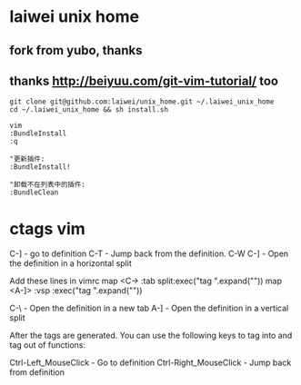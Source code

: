 # laiwei unix home

## fork from yubo, thanks
## thanks http://beiyuu.com/git-vim-tutorial/ too

    git clone git@github.com:laiwei/unix_home.git ~/.laiwei_unix_home
    cd ~/.laiwei_unix_home && sh install.sh

    vim
    :BundleInstall
    :q
        
    "更新插件:
    :BundleInstall!

    "卸载不在列表中的插件:
    :BundleClean


ctags vim
====

C-] - go to definition
C-T - Jump back from the definition.
C-W C-] - Open the definition in a horizontal split

Add these lines in vimrc
map <C-\> :tab split<CR>:exec("tag ".expand("<cword>"))<CR>
map <A-]> :vsp <CR>:exec("tag ".expand("<cword>"))<CR>

C-\ - Open the definition in a new tab
A-] - Open the definition in a vertical split

After the tags are generated. You can use the following keys to tag into and tag out of functions:

Ctrl-Left_MouseClick - Go to definition
Ctrl-Right_MouseClick - Jump back from definition
